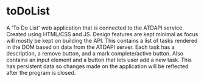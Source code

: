# toDoList
A 'To Do List' web application that is connected to the ATDAPI service. 
Created using HTML/CSS and JS.
Design features are kept minimal as focus will mostly be kept on building the API.
This contains a list of tasks rendered in the DOM based on data from the ATDAPI server.
Each task has a description, a remove button, and a mark complete/active button.
Also contains an input element and a button that lets user add a new task.
This has persistent data so changes made on the application will be reflected after the program is closed.